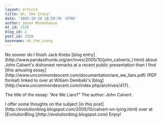 ```yaml
---
layout: article
title: Oh, the Irony!
date: '2005-10-24 18:59:36 -0700'
author: Jason Rosenhouse
mt_id: 1528
blog_id: 2
post_id: 1528
basename: oh_the_irony
---
```

<p>No sooner do I finish Jack Krebs [blog entry](http://www.pandasthumb.org/archives/2005/10/john_calverts_l.html) about John Calvert's dishonest remarks at a recent public presentation than I find [this amusing essay](http://www.uncommondescent.com/documentation/are_we_liars.pdf) (PDF format) linked to over at William Dembski's [blog](http://www.uncommondescent.com/index.php/archives/417). </p>

<p>The title of the essay: &ldquo;Are We Liars?&rdquo;  The author: John Calvert.</p>

<p>I offer some thoughts on the subject [in this post](http://evolutionblog.blogspot.com/2005/10/calvert-on-lying.html) over at [EvolutionBlog.](http://evolutionblog.blogspot.com)  Enjoy!</p>
